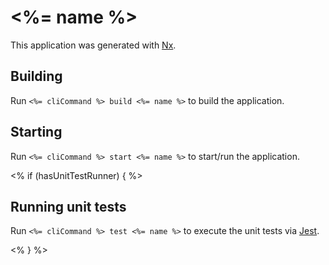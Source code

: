 # <%= name %>

This application was generated with [Nx](https://nx.dev).

## Building

Run `<%= cliCommand %> build <%= name %>` to build the application.

## Starting

Run `<%= cliCommand %> start <%= name %>` to start/run the application.

<% if (hasUnitTestRunner) { %>

## Running unit tests

Run `<%= cliCommand %> test <%= name %>` to execute the unit tests via [Jest](https://jestjs.io).

<% } %>
